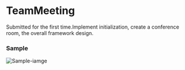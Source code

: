 # TeamMeeting
Submitted for the first time.Implement initialization, create a conference room, the overall framework design.
### Sample
![Sample-iamge](https://github.com/byDync/TeamMeeting/blob/master/images/image01.jpg)

